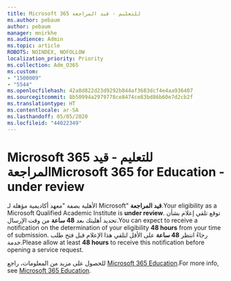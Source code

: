 ```yaml
---
title: Microsoft 365 للتعليم - قيد المراجعة
ms.author: pebaum
author: pebaum
manager: mnirkhe
ms.audience: Admin
ms.topic: article
ROBOTS: NOINDEX, NOFOLLOW
localization_priority: Priority
ms.collection: Adm_O365
ms.custom:
- "1500009"
- "5544"
ms.openlocfilehash: 42a8d822d23d9292b844af3683dcf4e4aa936407
ms.sourcegitcommit: 8b50994a2979778ce8474ce83bd86b60e7d2cb2f
ms.translationtype: HT
ms.contentlocale: ar-SA
ms.lasthandoff: 05/05/2020
ms.locfileid: "44022349"
---
```

# <a name="microsoft-365-for-education---under-review"></a><span data-ttu-id="e879f-102">Microsoft 365 للتعليم - قيد المراجعة</span><span class="sxs-lookup"><span data-stu-id="e879f-102">Microsoft 365 for Education - under review</span></span>

<span data-ttu-id="e879f-103">الأهلية بصفة "معهد أكاديمية مؤهلة لـ Microsoft" **قيد المراجعة**.</span><span class="sxs-lookup"><span data-stu-id="e879f-103">Your eligibility as a Microsoft Qualified Academic Institute is **under review**.</span></span> <span data-ttu-id="e879f-104">توقع تلقي إعلام بشأن تحديد أهليتك بعد **48 ساعة** من وقت الإرسال.</span><span class="sxs-lookup"><span data-stu-id="e879f-104">You can expect to receive a notification on the determination of your eligibility **48 hours** from your time of submission.</span></span> <span data-ttu-id="e879f-105">رجاءً انتظر **48 ساعة** على الأقل لتلقي هذا الإعلام قبل فتح طلب خدمة.</span><span class="sxs-lookup"><span data-stu-id="e879f-105">Please allow at least **48 hours** to receive this notification before opening a service request.</span></span>

<span data-ttu-id="e879f-106">للحصول على مزيد من المعلومات، راجع [Microsoft 365 Education](https://www.microsoft.com/education/buy-license/microsoft365).</span><span class="sxs-lookup"><span data-stu-id="e879f-106">For more info, see [Microsoft 365 Education](https://www.microsoft.com/education/buy-license/microsoft365).</span></span>
